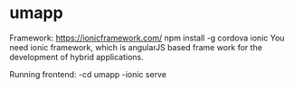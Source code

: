 # umapp
Framework:
https://ionicframework.com/
npm install -g cordova ionic
You need ionic framework, which is angularJS based frame work for the development of hybrid applications.

Running frontend:
-cd umapp
-ionic serve
